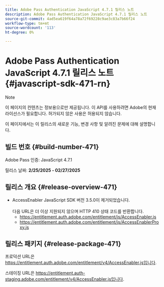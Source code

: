 ```yaml
---
title: Adobe Pass Authentication JavaScript 4.7.1 릴리스 노트
description: Adobe Pass Authentication JavaScript 4.7.1 릴리스 노트
source-git-commit: 4ad5ea619f64a78a72f69228c9ae3c83a7b66f24
workflow-type: tm+mt
source-wordcount: '113'
ht-degree: 0%

---
```


# Adobe Pass Authentication JavaScript 4.7.1 릴리스 노트 {#javascript-sdk-471-rn}

>[!NOTE]
>
>이 페이지의 컨텐츠는 정보용으로만 제공됩니다. 이 API를 사용하려면 Adobe의 현재 라이선스가 필요합니다. 허가되지 않은 사용은 허용되지 않습니다.

이 페이지에서는 이 릴리스의 새로운 기능, 변경 사항 및 알려진 문제에 대해 설명합니다.

## 빌드 번호 {#build-number-471}

Adobe Pass 인증: JavaScript 4.7.1

릴리스 날짜: **2/25/2025 - 02/27/2025**

## 릴리스 개요 {#release-overview-471}

* AccessEnabler JavaScript SDK 버전 3.5.0이 제거되었습니다.
  <br/><br/>
다음 URL은 더 이상 지원되지 않으며 HTTP 410 상태 코드를 반환합니다.
   * https://entitlement.auth.adobe.com/entitlement/js/AccessEnabler.js
   * https://entitlement.auth.adobe.com/entitlement/js/AccessEnablerProxy.js

## 릴리스 패키지 {#release-package-471}

프로덕션 URL은 https://entitlement.auth.adobe.com/entitlement/v4/AccessEnabler.js입니다.

스테이징 URL은 https://entitlement.auth-staging.adobe.com/entitlement/v4/AccessEnabler.js입니다.
